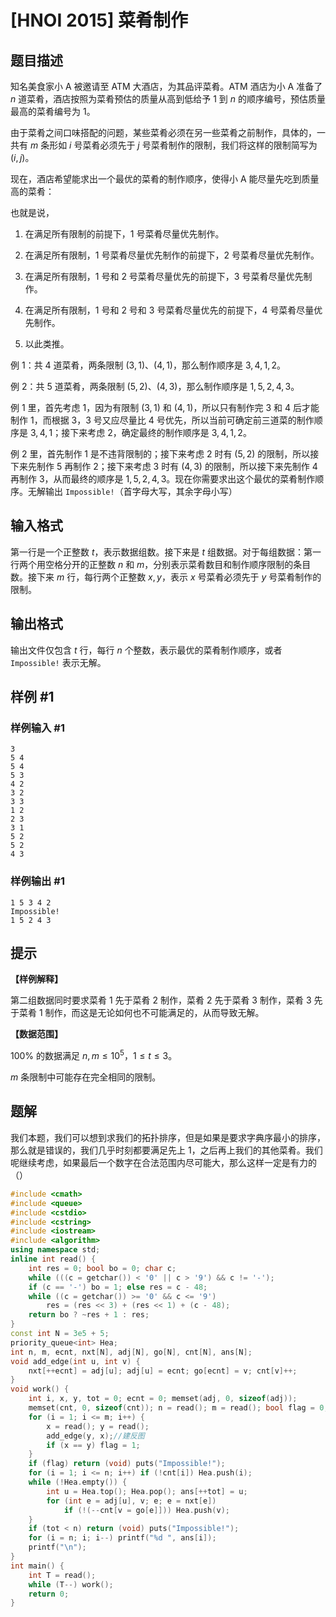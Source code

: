 # [HNOI 2015] 菜肴制作

## 题目描述

知名美食家小 A 被邀请至 ATM 大酒店，为其品评菜肴。ATM 酒店为小 A 准备了 $n$ 道菜肴，酒店按照为菜肴预估的质量从高到低给予 $1$ 到 $n$ 的顺序编号，预估质量最高的菜肴编号为 $1$。

由于菜肴之间口味搭配的问题，某些菜肴必须在另一些菜肴之前制作，具体的，一共有 $m$ 条形如 $i$ 号菜肴必须先于 $j$ 号菜肴制作的限制，我们将这样的限制简写为 $(i,j)$。

现在，酒店希望能求出一个最优的菜肴的制作顺序，使得小 A 能尽量先吃到质量高的菜肴：

也就是说，

1. 在满足所有限制的前提下，$1$ 号菜肴尽量优先制作。

2. 在满足所有限制，$1$ 号菜肴尽量优先制作的前提下，$2$ 号菜肴尽量优先制作。

3. 在满足所有限制，$1$ 号和 $2$ 号菜肴尽量优先的前提下，$3$ 号菜肴尽量优先制作。

4. 在满足所有限制，$1$ 号和 $2$ 号和 $3$ 号菜肴尽量优先的前提下，$4$ 号菜肴尽量优先制作。

5. 以此类推。

例 1：共 $4$ 道菜肴，两条限制 $(3,1)$、$(4,1)$，那么制作顺序是 $3,4,1,2$。

例 2：共 $5$ 道菜肴，两条限制 $(5,2)$、$(4,3)$，那么制作顺序是 $1,5,2,4,3$。

例 1 里，首先考虑 $1$，因为有限制 $(3,1)$ 和 $(4,1)$，所以只有制作完 $3$ 和 $4$ 后才能制作 $1$，而根据 3，$3$ 号又应尽量比 $4$ 号优先，所以当前可确定前三道菜的制作顺序是 $3,4,1$；接下来考虑 $2$，确定最终的制作顺序是 $3,4,1,2$。

例 $2$ 里，首先制作 $1$ 是不违背限制的；接下来考虑 $2$ 时有 $(5,2)$ 的限制，所以接下来先制作 $5$ 再制作 $2$；接下来考虑 $3$ 时有 $(4,3)$ 的限制，所以接下来先制作 $4$ 再制作 $3$，从而最终的顺序是 $1,5,2,4,3$。现在你需要求出这个最优的菜肴制作顺序。无解输出 `Impossible!`（首字母大写，其余字母小写）

## 输入格式

第一行是一个正整数 $t$，表示数据组数。接下来是 $t$ 组数据。对于每组数据：第一行两个用空格分开的正整数 $n$ 和 $m$，分别表示菜肴数目和制作顺序限制的条目数。接下来 $m$ 行，每行两个正整数 $x,y$，表示 $x$ 号菜肴必须先于 $y$ 号菜肴制作的限制。

## 输出格式

输出文件仅包含 $t$ 行，每行 $n$ 个整数，表示最优的菜肴制作顺序，或者 `Impossible!` 表示无解。

## 样例 #1

### 样例输入 #1

```
3
5 4
5 4
5 3
4 2
3 2
3 3
1 2
2 3
3 1
5 2
5 2
4 3
```

### 样例输出 #1

```
1 5 3 4 2 
Impossible! 
1 5 2 4 3
```

## 提示

**【样例解释】**

第二组数据同时要求菜肴 $1$ 先于菜肴 $2$ 制作，菜肴 $2$ 先于菜肴 $3$ 制作，菜肴 $3$ 先于菜肴 $1$ 制作，而这是无论如何也不可能满足的，从而导致无解。

**【数据范围】**

$100\%$ 的数据满足 $n,m\le 10^5$，$1\le t\le 3$。

$m$ 条限制中可能存在完全相同的限制。

## 题解
我们本题，我们可以想到求我们的拓扑排序，但是如果是要求字典序最小的排序，那么就是错误的，我们几乎时刻都要满足先上 1，之后再上我们的其他菜肴。我们呢继续考虑，如果最后一个数字在合法范围内尽可能大，那么这样一定是有力的（）

```cpp
#include <cmath>
#include <queue>
#include <cstdio>
#include <cstring>
#include <iostream>
#include <algorithm>
using namespace std;
inline int read() {
    int res = 0; bool bo = 0; char c;
    while (((c = getchar()) < '0' || c > '9') && c != '-');
    if (c == '-') bo = 1; else res = c - 48;
    while ((c = getchar()) >= '0' && c <= '9')
        res = (res << 3) + (res << 1) + (c - 48);
    return bo ? ~res + 1 : res;
}
const int N = 3e5 + 5;
priority_queue<int> Hea;
int n, m, ecnt, nxt[N], adj[N], go[N], cnt[N], ans[N];
void add_edge(int u, int v) {
    nxt[++ecnt] = adj[u]; adj[u] = ecnt; go[ecnt] = v; cnt[v]++;
}
void work() {
    int i, x, y, tot = 0; ecnt = 0; memset(adj, 0, sizeof(adj));
    memset(cnt, 0, sizeof(cnt)); n = read(); m = read(); bool flag = 0;
    for (i = 1; i <= m; i++) {
        x = read(); y = read();
        add_edge(y, x);//建反图
        if (x == y) flag = 1;
    }
    if (flag) return (void) puts("Impossible!");
    for (i = 1; i <= n; i++) if (!cnt[i]) Hea.push(i);
    while (!Hea.empty()) {
        int u = Hea.top(); Hea.pop(); ans[++tot] = u;
        for (int e = adj[u], v; e; e = nxt[e])
            if (!(--cnt[v = go[e]])) Hea.push(v);
    }
    if (tot < n) return (void) puts("Impossible!");
    for (i = n; i; i--) printf("%d ", ans[i]);
    printf("\n");
}
int main() {
    int T = read();
    while (T--) work();
    return 0;
}
```